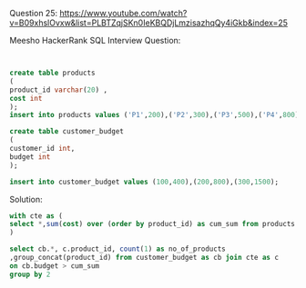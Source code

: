 Question 25:
https://www.youtube.com/watch?v=B09xhslOvxw&list=PLBTZqjSKn0IeKBQDjLmzisazhqQy4iGkb&index=25

Meesho HackerRank SQL Interview Question:

```sql


create table products
(
product_id varchar(20) ,
cost int
);
insert into products values ('P1',200),('P2',300),('P3',500),('P4',800);

create table customer_budget
(
customer_id int,
budget int
);

insert into customer_budget values (100,400),(200,800),(300,1500);


```

Solution:

```sql
with cte as (
select *,sum(cost) over (order by product_id) as cum_sum from products 
)

select cb.*, c.product_id, count(1) as no_of_products
,group_concat(product_id) from customer_budget as cb join cte as c 
on cb.budget > cum_sum
group by 2

```
